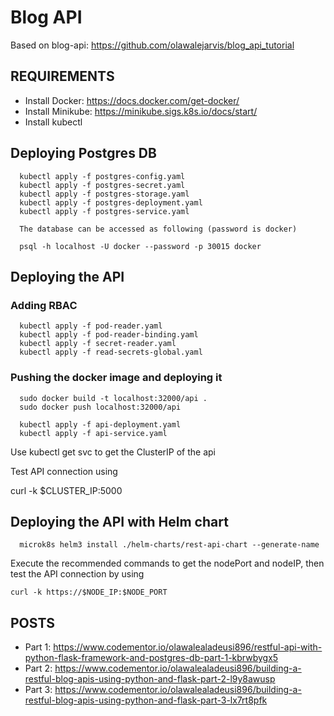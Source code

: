 # Blog API
Based on blog-api: https://github.com/olawalejarvis/blog_api_tutorial

## REQUIREMENTS
- Install Docker: https://docs.docker.com/get-docker/
- Install Minikube: https://minikube.sigs.k8s.io/docs/start/
- Install kubectl

## Deploying Postgres DB
```
  kubectl apply -f postgres-config.yaml
  kubectl apply -f postgres-secret.yaml
  kubectl apply -f postgres-storage.yaml
  kubectl apply -f postgres-deployment.yaml
  kubectl apply -f postgres-service.yaml
  
  The database can be accessed as following (password is docker)
  
  psql -h localhost -U docker --password -p 30015 docker
```

## Deploying the API

### Adding RBAC
```
  kubectl apply -f pod-reader.yaml
  kubectl apply -f pod-reader-binding.yaml
  kubectl apply -f secret-reader.yaml
  kubectl apply -f read-secrets-global.yaml
```
### Pushing the docker image and deploying it
```
  sudo docker build -t localhost:32000/api .
  sudo docker push localhost:32000/api

  kubectl apply -f api-deployment.yaml
  kubectl apply -f api-service.yaml
```

Use kubectl get svc to get the ClusterIP of the api

Test API connection using

curl -k $CLUSTER_IP:5000

## Deploying the API with Helm chart
```
  microk8s helm3 install ./helm-charts/rest-api-chart --generate-name
```

Execute the recommended commands to get the nodePort and nodeIP, then test the API connection by using
```
curl -k https://$NODE_IP:$NODE_PORT
```

## POSTS
- Part 1: https://www.codementor.io/olawalealadeusi896/restful-api-with-python-flask-framework-and-postgres-db-part-1-kbrwbygx5
- Part 2: https://www.codementor.io/olawalealadeusi896/building-a-restful-blog-apis-using-python-and-flask-part-2-l9y8awusp
- Part 3: https://www.codementor.io/olawalealadeusi896/building-a-restful-blog-apis-using-python-and-flask-part-3-lx7rt8pfk
